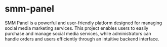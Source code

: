 # smm-panel
SMM Panel is a powerful and user-friendly platform designed for managing social media marketing services. This project enables users to easily purchase and manage social media services, while administrators can handle orders and users efficiently through an intuitive backend interface.
